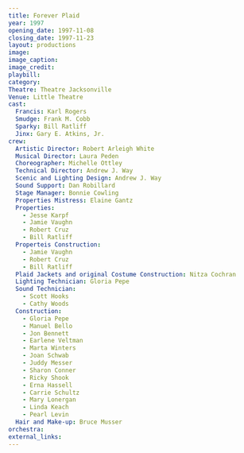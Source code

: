 ```yaml
---
title: Forever Plaid
year: 1997
opening_date: 1997-11-08
closing_date: 1997-11-23
layout: productions
image:
image_caption:
image_credit:
playbill: 
category: 
Theatre: Theatre Jacksonville
Venue: Little Theatre
cast:
  Francis: Karl Rogers
  Smudge: Frank M. Cobb
  Sparky: Bill Ratliff
  Jinx: Gary E. Atkins, Jr.
crew:
  Artistic Director: Robert Arleigh White
  Musical Director: Laura Peden
  Choreographer: Michelle Ottley
  Technical Director: Andrew J. Way
  Scenic and Lighting Design: Andrew J. Way
  Sound Support: Dan Robillard
  Stage Manager: Bonnie Cowling
  Properties Mistress: Elaine Gantz
  Properties:
    - Jesse Karpf
    - Jamie Vaughn
    - Robert Cruz
    - Bill Ratliff
  Properteis Construction:
    - Jamie Vaughn
    - Robert Cruz
    - Bill Ratliff
  Plaid Jackets and original Costume Construction: Nitza Cochran
  Lighting Technician: Gloria Pepe
  Sound Technician:
    - Scott Hooks
    - Cathy Woods
  Construction:
    - Gloria Pepe
    - Manuel Bello
    - Jon Bennett
    - Earlene Veltman
    - Marta Winters
    - Joan Schwab
    - Juddy Messer
    - Sharon Conner
    - Ricky Shook
    - Erna Hassell
    - Carrie Schultz
    - Mary Lonergan
    - Linda Keach
    - Pearl Levin
  Hair and Make-up: Bruce Musser
orchestra:
external_links:
---
```

